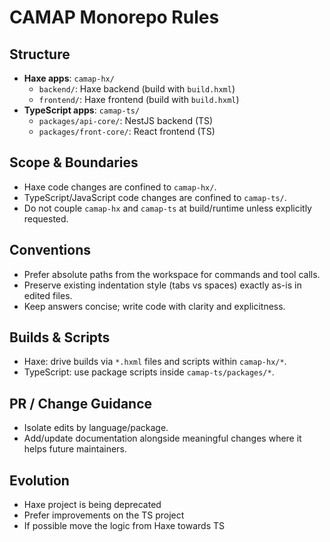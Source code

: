 # CAMAP Monorepo Rules

## Structure
- **Haxe apps**: `camap-hx/`
  - `backend/`: Haxe backend (build with `build.hxml`)
  - `frontend/`: Haxe frontend (build with `build.hxml`)
- **TypeScript apps**: `camap-ts/`
  - `packages/api-core/`: NestJS backend (TS)
  - `packages/front-core/`: React frontend (TS)

## Scope & Boundaries
- Haxe code changes are confined to `camap-hx/`.
- TypeScript/JavaScript code changes are confined to `camap-ts/`.
- Do not couple `camap-hx` and `camap-ts` at build/runtime unless explicitly requested.

## Conventions
- Prefer absolute paths from the workspace for commands and tool calls.
- Preserve existing indentation style (tabs vs spaces) exactly as-is in edited files.
- Keep answers concise; write code with clarity and explicitness.

## Builds & Scripts
- Haxe: drive builds via `*.hxml` files and scripts within `camap-hx/*`.
- TypeScript: use package scripts inside `camap-ts/packages/*`.

## PR / Change Guidance
- Isolate edits by language/package.
- Add/update documentation alongside meaningful changes where it helps future maintainers.

## Evolution
- Haxe project is being deprecated
- Prefer improvements on the TS project
- If possible move the logic from Haxe towards TS